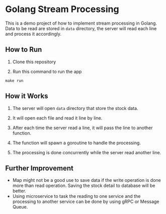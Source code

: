 # Golang Stream Processing
This is a demo project of how to implement stream processing in Golang. Data to be read are stored in `data` directory, the server will read each line and process it accordingly.

## How to Run

1. Clone this repository

2. Run this command to run the app

```
make run
```

## How it Works

1. The server will open `data` directory that store the stock data.

2. It will open each file and read it line by line.

3. After each time the server read a line, it will pass the line to another function.

4. The function will spawn a goroutine to handle the processing.

5. The processing is done concurrently while the server read another line.

## Further Improvement
* Map might not be a good use to save data if the write operation is done more than read operation. Saving the stock detail to database will be better.
* Using microservice to task the reading to one service and the processing to another service can be done by using gRPC or Message Queue.